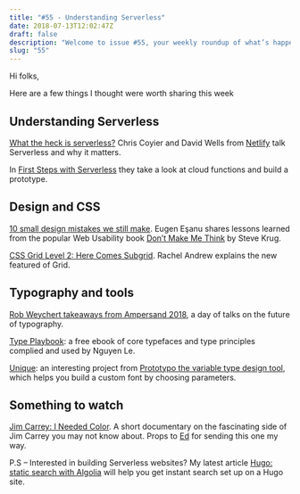 ```yaml
---
title: "#55 - Understanding Serverless"
date: 2018-07-13T12:02:47Z
draft: false
description: "Welcome to issue #55, your weekly roundup of what’s happening in design, code and typography."
slug: "55"
---
```


Hi folks,

Here are a few things I thought were worth sharing this week

## Understanding Serverless

[What the heck is serverless?](https://css-tricks.com/video-screencasts/162-what-the-heck-is-serverless/) Chris Coyier and David Wells from [Netlify](https://www.netlify.com/) talk Serverless and why it matters.

In [First Steps with Serverless](https://css-tricks.com/video-screencasts/163-first-steps-with-serverless/) they take a look at cloud functions and build a prototype.

## Design and CSS

[10 small design mistakes we still make](https://uxplanet.org/10-small-design-mistakes-we-still-make-1cd5f60bc708). Eugen Eşanu shares lessons learned from the popular Web Usability book [Don’t Make Me Think](https://www.goodreads.com/book/show/18197267-don-t-make-me-think-revisited) by Steve Krug.

[CSS Grid Level 2: Here Comes Subgrid](https://www.smashingmagazine.com/2018/07/css-grid-2/). Rachel Andrew explains the new featured of Grid.

## Typography and tools

[Rob Weychert takeaways from Ampersand 2018](http://v6.robweychert.com/blog/2018/06/ampersand/), a day of talks on the future of typography.

[Type Playbook](https://www.process-masterclass.com/typeplaybook-heydesigner/): a free ebook of core typefaces and type principles complied and used by Nguyen Le.

[Unique](https://unique.prototypo.io/): an interesting project from [Prototypo the variable type design tool](https://www.prototypo.io/), which helps you build a custom font by choosing parameters.

## Something to watch

[Jim Carrey: I Needed Color](https://www.youtube.com/watch?v=21CEOlBq2YI). A short documentary on the fascinating side of Jim Carrey you may not know about. Props to [Ed](https://twitter.com/Ed_Stephens_1) for sending this one my way.

P.S – Interested in building Serverless websites? My latest article [Hugo: static search with Algolia](https://harrycresswell.com/articles/hugo-algolia/) will help you get instant search set up on a Hugo site.
